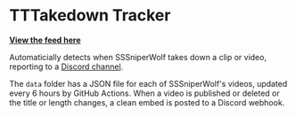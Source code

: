# TTTakedown Tracker
**[View the feed here](https://discord.gg/VhsUBKyvwT)**

Automaticially detects when SSSniperWolf takes down a clip or video, reporting to a [Discord channel](https://discord.gg/VhsUBKyvwT).

The `data` folder has a JSON file for each of SSSniperWolf's videos, updated every 6 hours by GitHub Actions. When a video is published or deleted or the title or length changes, a clean embed is posted to a Discord webhook.
